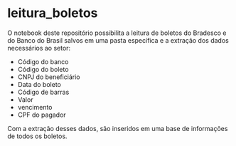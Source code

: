# leitura_boletos

O notebook deste repositório possibilita a leitura de boletos do Bradesco e do Banco do Brasil salvos em uma pasta específica e a extração dos dados necessários ao setor:
* Código do banco
* Código do boleto
* CNPJ do beneficiário
* Data do boleto
* Código de barras
* Valor
* vencimento
* CPF do pagador

Com a extração desses dados, são inseridos em uma base de informações de todos os boletos.
